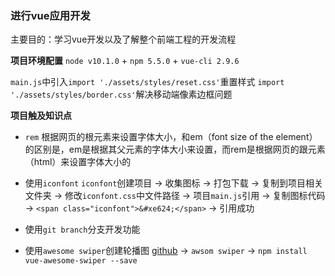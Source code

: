 ### **进行vue应用开发**
主要目的：学习vue开发以及了解整个前端工程的开发流程

**项目环境配置**
`node v10.1.0` + `npm 5.5.0` + `vue-cli 2.9.6`

`main.js`中引入`import './assets/styles/reset.css'`重置样式  `import './assets/styles/border.css'`解决移动端像素边框问题


**项目触及知识点**

- `rem`
根据网页的根元素来设置字体大小，和em（font size of the element）的区别是，em是根据其父元素的字体大小来设置，而rem是根据网页的跟元素（html）来设置字体大小的

- 使用`iconfont`
`iconfont`创建项目 -> 收集图标 -> 打包下载 -> 复制到项目相关文件夹 -> 修改`iconfont.css`中文件路径 -> 项目`main.js`引用 -> 复制图标代码 -> `<span class="iconfont">&#xe624;</span>` -> 引用成功

- 使用`git branch`分支开发功能

- 使用`awesome swiper`创建轮播图
[github](https://github.com/surmon-china/vue-awesome-swiper) -> `awsom swiper` -> `npm install vue-awesome-swiper --save`